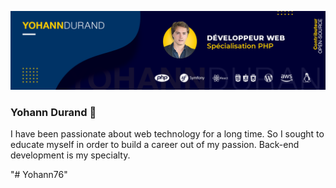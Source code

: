 ![Cover](https://github.com/Yohann76/Yohann76/blob/main/img/BannerYOHANN%20DURAND.png)

### Yohann Durand 👋

I have been passionate about web technology for a long time. So I sought to educate myself in order to build a career out of my passion. Back-end development is my specialty.

<!--
**Yohann76/Yohann76** is a ✨ _special_ ✨ repository because its `README.md` (this file) appears on your GitHub profile.



- 🔭 I’m currently working on private project, and open-source softwares
- 🌱 I’m currently learning python ( flask ) and .NET
- 💬 Ask me about PHP, symfony
<!--
- 👯 I’m looking to collaborate on ...
- 🤔 I’m looking for help with ...
- 📫 How to reach me: ...
- 😄 Pronouns: ...
- ⚡ Fun fact: ...
-->
"# Yohann76"
